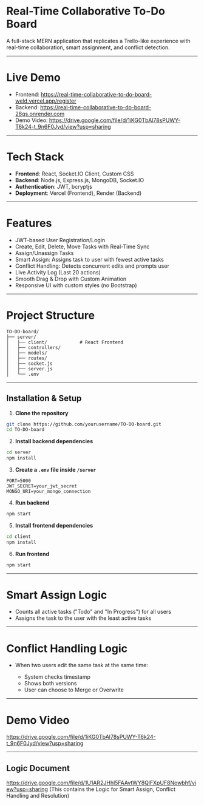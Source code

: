 # Real-Time Collaborative To-Do Board
 
A full-stack MERN application that replicates a Trello-like experience with real-time collaboration, smart assignment, and conflict detection.
 
---
 
# Live Demo 
 
* Frontend: https://real-time-collaborative-to-do-board-weld.vercel.app/register
* Backend: https://real-time-collaborative-to-do-board-28gs.onrender.com
* Demo Video: https://drive.google.com/file/d/1iKG0TbAl78sPUWY-T6k24-t_9n6F0Jyd/view?usp=sharing
 
---
 
# Tech Stack
 
* **Frontend**: React, Socket.IO Client, Custom CSS
* **Backend**: Node.js, Express.js, MongoDB, Socket.IO
* **Authentication**: JWT, bcryptjs
* **Deployment**: Vercel (Frontend), Render (Backend)
 
---
 
# Features
 
* JWT-based User Registration/Login
* Create, Edit, Delete, Move Tasks with Real-Time Sync
* Assign/Unassign Tasks
* Smart Assign: Assigns task to user with fewest active tasks
* Conflict Handling: Detects concurrent edits and prompts user
* Live Activity Log (Last 20 actions)
* Smooth Drag & Drop with Custom Animation
* Responsive UI with custom styles (no Bootstrap)
 
---
 
# Project Structure
 
```
TO-DO-board/
├── server/
│   ├── client/            # React Frontend
│   ├── controllers/
│   ├── models/
│   ├── routes/
│   ├── socket.js
│   ├── server.js
│   └── .env
```
 
---
 
## Installation & Setup
 
1. **Clone the repository**
 
```bash
git clone https://github.com/yourusername/TO-DO-board.git
cd TO-DO-board
```
 
2. **Install backend dependencies**
 
```bash
cd server
npm install
```
 
3. **Create a `.env` file inside `/server`**
 
```env
PORT=5000
JWT_SECRET=your_jwt_secret
MONGO_URI=your_mongo_connection
```
 
4. **Run backend**
 
```bash
npm start
```
 
5. **Install frontend dependencies**
 
```bash
cd client
npm install
```
 
6. **Run frontend**
 
```bash
npm start
```
 
---
 
# Smart Assign Logic
 
* Counts all active tasks ("Todo" and "In Progress") for all users
* Assigns the task to the user with the least active tasks
 
---
 
# Conflict Handling Logic
 
* When two users edit the same task at the same time:
 
  * System checks timestamp
  * Shows both versions
  * User can choose to Merge or Overwrite
 
---
 
# Demo Video
 https://drive.google.com/file/d/1iKG0TbAl78sPUWY-T6k24-t_9n6F0Jyd/view?usp=sharing
> 
 
---
 
## Logic Document
 
https://drive.google.com/file/d/1U1AR2JHhl5FAAvtWY8QlFXpUF8Nowbhf/view?usp=sharing
(This contains the Logic for Smart Assign, Conflict Handling and Resolution)
 

